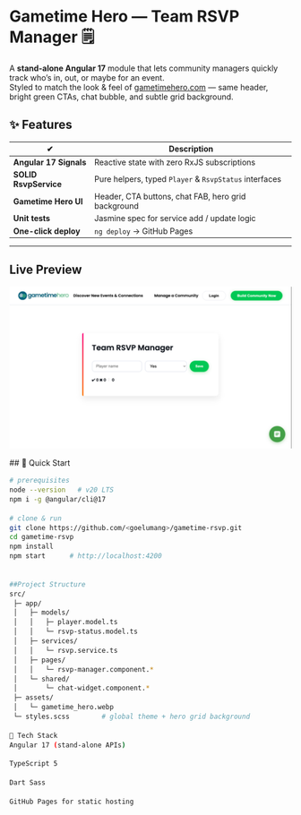 # Gametime﻿ Hero — Team RSVP Manager 🗒️

A **stand-alone Angular 17** module that lets community managers quickly track who’s in, out, or maybe for an event.  
Styled to match the look & feel of [gametimehero.com](https://www.gametimehero.com) — same header, bright green CTAs, chat bubble, and subtle grid background.

## ✨ Features
|  ✔ | Description |
|----|-------------|
| **Angular 17 Signals** | Reactive state with zero RxJS subscriptions |
| **SOLID RsvpService** | Pure helpers, typed `Player` & `RsvpStatus` interfaces |
| **Gametime Hero UI**  | Header, CTA buttons, chat FAB, hero grid background |
| **Unit tests**        | Jasmine spec for service add / update logic |
| **One-click deploy**  | `ng deploy` → GitHub Pages |
---

## Live Preview

<p align="center">
  <img src="src/assets/Gametime_Hero_rsvp.png" width="720" alt="RSVP Manager demo">
</p>
## 🚀 Quick Start

```bash
# prerequisites
node --version   # v20 LTS
npm i -g @angular/cli@17

# clone & run
git clone https://github.com/<goelumang>/gametime-rsvp.git
cd gametime-rsvp
npm install
npm start      # http://localhost:4200


##Project Structure
src/
 ├─ app/
 │   ├─ models/
 │   │   ├─ player.model.ts
 │   │   └─ rsvp-status.model.ts
 │   ├─ services/
 │   │   └─ rsvp.service.ts
 │   ├─ pages/
 │   │   └─ rsvp-manager.component.*
 │   └─ shared/
 │       └─ chat-widget.component.*
 ├─ assets/
 │   └─ gametime_hero.webp
 └─ styles.scss        # global theme + hero grid background

📜 Tech Stack
Angular 17 (stand-alone APIs)

TypeScript 5

Dart Sass

GitHub Pages for static hosting


